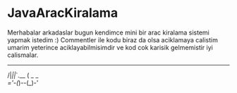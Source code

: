 # JavaAracKiralama
Merhabalar arkadaslar bugun kendimce mini bir arac kiralama sistemi yapmak istedim :)
Commentler ile kodu biraz da olsa aciklamaya calistim umarim yeterince aciklayabilmisimdir ve kod cok karisik gelmemistir iyi calismalar.
  ______
 /|_||_\`.__
(   _    _ _\
='-(_)--(_)-' 
